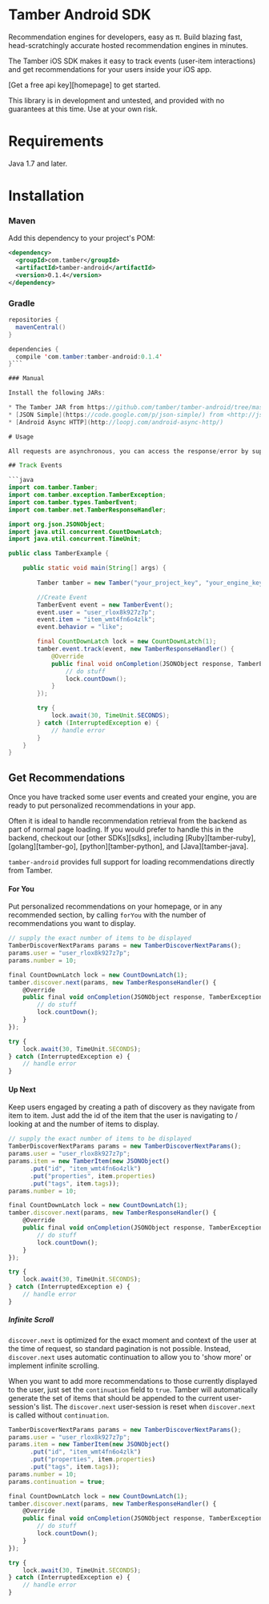 # Tamber Android SDK

Recommendation engines for developers, easy as π. Build blazing fast, head-scratchingly accurate hosted recommendation engines in minutes.

The Tamber iOS SDK makes it easy to track events (user-item interactions) and get recommendations for your users inside your iOS app. 

[Get a free api key][homepage] to get started.

This library is in development and untested, and provided with no guarantees at this time. Use at your own risk.

# Requirements

Java 1.7 and later.

# Installation

### Maven

Add this dependency to your project's POM:

```xml
<dependency>
  <groupId>com.tamber</groupId>
  <artifactId>tamber-android</artifactId>
  <version>0.1.4</version>
</dependency>
```

### Gradle

```java
repositories {
  mavenCentral()
}

dependencies {
  compile 'com.tamber:tamber-android:0.1.4'
}```

### Manual

Install the following JARs:

* The Tamber JAR from https://github.com/tamber/tamber-android/tree/master/builds
* [JSON Simple](https://code.google.com/p/json-simple/) from <http://json-simple.googlecode.com/files/json-simple-1.1.1.jar>
* [Android Async HTTP](http://loopj.com/android-async-http/)

# Usage

All requests are asynchronous, you can access the response/error by supplying a TamberResponseHandler with an `onCompletion(JSONObject response, TamberException err)` function

## Track Events

```java
import com.tamber.Tamber;
import com.tamber.exception.TamberException;
import com.tamber.types.TamberEvent;
import com.tamber.net.TamberResponseHandler;

import org.json.JSONObject;
import java.util.concurrent.CountDownLatch;
import java.util.concurrent.TimeUnit;

public class TamberExample {

    public static void main(String[] args) {
        
        Tamber tamber = new Tamber("your_project_key", "your_engine_key");

        //Create Event
        TamberEvent event = new TamberEvent();
        event.user = "user_rlox8k927z7p";
        event.item = "item_wmt4fn6o4zlk";
        event.behavior = "like";

        final CountDownLatch lock = new CountDownLatch(1);
        tamber.event.track(event, new TamberResponseHandler() {
            @Override
            public final void onCompletion(JSONObject response, TamberException err) {
                // do stuff
                lock.countDown();
            }
        });

        try {
            lock.await(30, TimeUnit.SECONDS);
        } catch (InterruptedException e) {
            // handle error
        }
    }
}
```

## Get Recommendations

Once you have tracked some user events and created your engine, you are ready to put personalized recommendations in your app.

Often it is ideal to handle recommendation retrieval from the backend as part of normal page loading. If you would prefer to handle this in the backend, checkout our [other SDKs][sdks], including [Ruby][tamber-ruby], [golang][tamber-go], [python][tamber-python], and [Java][tamber-java].

`tamber-android` provides full support for loading recommendations directly from Tamber.

#### For You

Put personalized recommendations on your homepage, or in any recommended section, by calling `forYou` with the number of recommendations you want to display.

```js
// supply the exact number of items to be displayed
TamberDiscoverNextParams params = new TamberDiscoverNextParams();
params.user = "user_rlox8k927z7p";
params.number = 10;

final CountDownLatch lock = new CountDownLatch(1);
tamber.discover.next(params, new TamberResponseHandler() {
    @Override
    public final void onCompletion(JSONObject response, TamberException err) {
        // do stuff
        lock.countDown();
    }
});

try {
    lock.await(30, TimeUnit.SECONDS);
} catch (InterruptedException e) {
    // handle error
}
```

#### Up Next

Keep users engaged by creating a path of discovery as they navigate from item to item. Just add the id of the item that the user is navigating to / looking at and the number of items to display.

```js
// supply the exact number of items to be displayed
TamberDiscoverNextParams params = new TamberDiscoverNextParams();
params.user = "user_rlox8k927z7p";
params.item = new TamberItem(new JSONObject()
      .put("id", "item_wmt4fn6o4zlk")
      .put("properties", item.properties)
      .put("tags", item.tags));
params.number = 10;

final CountDownLatch lock = new CountDownLatch(1);
tamber.discover.next(params, new TamberResponseHandler() {
    @Override
    public final void onCompletion(JSONObject response, TamberException err) {
        // do stuff
        lock.countDown();
    }
});

try {
    lock.await(30, TimeUnit.SECONDS);
} catch (InterruptedException e) {
    // handle error
}
```

##### Infinite Scroll

`discover.next` is optimized for the exact moment and context of the user at the time of request, so standard pagination is not possible. Instead, `discover.next` uses automatic continuation to allow you to 'show more' or implement infinite scrolling. 

When you want to add more recommendations to those currently displayed to the user, just set the `continuation` field to `true`. Tamber will automatically generate the set of items that should be appended to the current user-session's list. The `discover.next` user-session is reset when `discover.next` is called without `continuation`.

```js
TamberDiscoverNextParams params = new TamberDiscoverNextParams();
params.user = "user_rlox8k927z7p";
params.item = new TamberItem(new JSONObject()
      .put("id", "item_wmt4fn6o4zlk")
      .put("properties", item.properties)
      .put("tags", item.tags));
params.number = 10;
params.continuation = true;

final CountDownLatch lock = new CountDownLatch(1);
tamber.discover.next(params, new TamberResponseHandler() {
    @Override
    public final void onCompletion(JSONObject response, TamberException err) {
        // do stuff
        lock.countDown();
    }
});

try {
    lock.await(30, TimeUnit.SECONDS);
} catch (InterruptedException e) {
    // handle error
}
```
